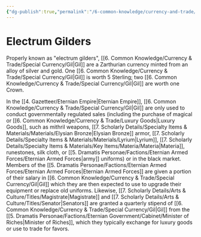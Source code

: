 ```yaml
---
{"dg-publish":true,"permalink":"/6-common-knowledge/currency-and-trade/special-currency/gil/","noteIcon":""}
---
```


# Electrum Gilders

Properly known as "electrum gilders", [[6. Common Knowledge/Currency & Trade/Special Currency/Gil\|Gil]] are a Zarthurian currency minted from an alloy of silver and gold. One [[6. Common Knowledge/Currency & Trade/Special Currency/Gil\|Gil]] is worth 5 Sterling; two [[6. Common Knowledge/Currency & Trade/Special Currency/Gil\|Gil]] are worth one Crown.  

In the [[4. Gazetteer/Eternian Empire\|Eternian Empire]], [[6. Common Knowledge/Currency & Trade/Special Currency/Gil\|Gil]] are only used to conduct governmentally regulated sales (including the purchase of magical or [[6. Common Knowledge/Currency & Trade/Luxury Goods\|Luxury Goods]], such as mithril weapons, [[7. Scholarly Details/Specialty Items & Materials/Materials/Elysian Bronze\|Elysian Bronze]] armor, [[7. Scholarly Details/Specialty Items & Materials/Materials/Lyrium\|Lyrium]], [[7. Scholarly Details/Specialty Items & Materials/Key Items/Materia/Materia\|Materia]], runestones, silk cloth, or [[5. Dramatis Personae/Factions/Eternian Armed Forces/Eternian Armed Forces\|army]] uniforms) or in the black market. Members of the [[5. Dramatis Personae/Factions/Eternian Armed Forces/Eternian Armed Forces\|Eternian Armed Forces]] are given a portion of their salary in [[6. Common Knowledge/Currency & Trade/Special Currency/Gil\|Gil]] which they are then expected to use to upgrade their equipment or replace old uniforms. Likewise, [[7. Scholarly Details/Arts & Culture/Titles/Magistrate\|Magistrate]] and [[7. Scholarly Details/Arts & Culture/Titles/Senator\|Senators]] are granted a quarterly stipend of [[6. Common Knowledge/Currency & Trade/Special Currency/Gil\|Gil]] from the [[5. Dramatis Personae/Factions/Eternian Government/Cabinet/Minister of Riches\|Minister of Riches]], which they typically exchange for luxury goods or use to trade for favors. 

